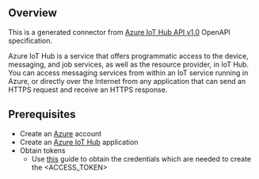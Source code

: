 ## Overview
This is a generated connector from [Azure IoT Hub API v1.0](https://docs.microsoft.com/en-us/rest/api/iothub/) OpenAPI specification.

Azure IoT Hub is a service that offers programmatic access to the device, messaging, and job services, as well as the resource provider, in IoT Hub.
You can access messaging services from within an IoT service running in Azure, or directly over the Internet from any application that can send an HTTPS request and receive an HTTPS response.

## Prerequisites
- Create an [Azure](https://azure.microsoft.com/en-us/features/azure-portal/) account
- Create an [Azure IoT Hub](https://azure.microsoft.com/en-us/services/iot-hub/) application
- Obtain tokens
    - Use [this](https://docs.microsoft.com/en-us/azure/iot-hub/iot-hub-devguide-security) guide to obtain the credentials which are needed to create the <ACCESS_TOKEN>